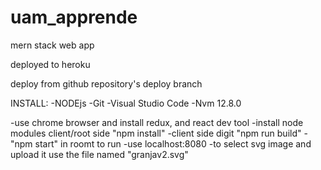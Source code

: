 # uam_apprende
mern stack web app

deployed to heroku

deploy from github repository's deploy branch

INSTALL:
-NODEjs
-Git
-Visual Studio Code
-Nvm 12.8.0

-use chrome browser and install redux, and react dev tool
-install node modules client/root side "npm install"
-client side digit "npm run build"
-"npm start" in roomt to run
-use localhost:8080
-to select svg image and upload it use the file named "granjav2.svg"
